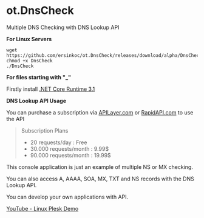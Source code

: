 # ot.DnsCheck
 Multiple DNS Checking with DNS Lookup API
 
**For Linux Servers**

```
wget https://github.com/ersinkoc/ot.DnsCheck/releases/download/alpha/DnsCheck
chmod +x DnsCheck
./DnsCheck
```

**For files starting with "_"**

Firstly install [.NET Core Runtime 3.1](https://dotnet.microsoft.com/download/dotnet-core/3.1)

**DNS Lookup API Usage**

You can purchase a subscription via [APILayer.com](https://apilayer.com/marketplace/description/dns_lookup-api) or [RapidAPI.com](https://rapidapi.com/ersinkoc/api/dns-lookup2)
 to use the API

> Subscription Plans
> - 20 requests/day       : Free
> - 30.000 requests/month : 9.99$
> - 90.000 requests/month : 19.99$

This console application is just an example of multiple NS or MX checking. 

You can also access A, AAAA, SOA, MX, TXT and NS records with the DNS Lookup API. 

You can develop your own applications with API.

[YouTube - Linux Plesk Demo](https://www.youtube.com/watch?v=3JpmlAuaP6g)
